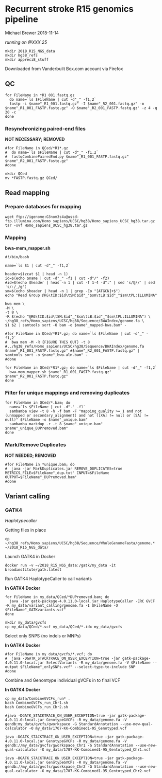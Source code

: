# Recurrent stroke R15 genomics pipeline

Michael Brewer
2018-11-14

*_running on @XXX.25_*

```
mkdir 2018_R15_NGS_data
mkdir hg38_refs
mkdir appreci8_stuff
```

Downloaded from Vanderbuilt Box.com account via Firefox

## QC

```
for FileName in *R1_001.fastq.gz
  do name=`ls $FileName | cut -d"_" -f1,2`
  fastp -i $name"_R1_001.fastq.gz" -I $name"_R2_001.fastq.gz" -o $name"_R1_001_FASTP.fastq.gz" -O $name"_R2_001_FASTP.fastq.gz" -z 4 -q 20 -c
done
```

### Resynchronizing paired-end files

**NOT NECESSARY; REMOVED**

```
#for FileName in QCed/*R1*.gz
#  do name=`ls $FileName | cut -d"_" -f1,2`
#  fastqCombinePairedEnd.py $name"_R1_001_FASTP.fastq.gz" $name"_R2_001_FASTP.fastq.gz"
#done
```

```
mkdir QCed
mv *FASTP.fastq.gz QCed/
```

## Read mapping

### Prepare databases for mapping

```
wget ftp://igenome:G3nom3s4u@ussd-ftp.illumina.com/Homo_sapiens/UCSC/hg38/Homo_sapiens_UCSC_hg38.tar.gz
tar -xvf Homo_sapiens_UCSC_hg38.tar.gz
```

### Mapping

**bwa-mem_mapper.sh**

```
#!/bin/bash

name=`ls $1 | cut -d"_" -f1,2`

header=$(zcat $1 | head -n 1)
id=$(echo $name | cut -d"_" -f1 | cut -d"/" -f2)
#id=$(echo $header | head -n 1 | cut -f 1-4 -d":" | sed 's/@//' | sed 's/:/_/g')
sm=$(echo $header | head -n 1 | grep -Eo "[ATGCN]+$")
echo "Read Group @RG\tID:$id\tSM:$id"_"$sm\tLB:$id"_"$sm\tPL:ILLUMINA"

bwa mem \
-M \
-t 8 \
-R $(echo "@RG\tID:$id\tSM:$id"_"$sm\tLB:$id"_"$sm\tPL:ILLUMINA") \
~/hg38_refs/Homo_sapiens/UCSC/hg38/Sequence/BWAIndex/genome.fa \
$1 $2 | samtools sort -O bam -o $name"_mapped-bwa.bam" -
```

```
#for FileName in QCed/*R1*.gz; do name=`ls $FileName | cut -d"_" -f1,2`
#  bwa mem -M -R {FIGURE THIS OUT} -t 8 #../hg38_refs/Homo_sapiens/UCSC/hg38/Sequence/BWAIndex/genome.fa $name"_R1_001_FASTP.fastq.gz" #$name"_R2_001_FASTP.fastq.gz" | samtools sort -o $name"_bwa-aln.bam" -
#done
```

```
for FileName in QCed/*R1*.gz; do name=`ls $FileName | cut -d"_" -f1,2`
  bwa-mem_mapper.sh $name"_R1_001_FASTP.fastq.gz" $name"_R2_001_FASTP.fastq.gz"
done
```

### Filter for unique mappings and removing duplicates

```
for FileName in QCed/*.bam; do
  name=`ls $FileName | cut -d"." -f1`
  sambamba view -t 8 -h -f bam -F "mapping_quality >= 1 and not (unmapped or secondary_alignment) and not ([XA] != null or [SA] != null)" $FileName -o $name"_unique.bam"
  sambamba markdup -r -t 8 $name"_unique.bam" $name"_unique_DUPremoved.bam"
done
```

### Mark/Remove Duplicates

**NOT NEEDED; REMOVED**

```
#for FileName in *unique.bam; do
#  java -jar MarkDuplicates.jar REMOVE_DUPLICATES=true METRICS_FILE=$FileName"_dup.txt" INPUT=$FileName OUTPUT=$FileName"_DUPremoved.bam"
#done
```

## Variant calling

### GATK4

*Haplotypecaller*

Getting files in place

```
cp ~/hg38_refs/Homo_sapiens/UCSC/hg38/Sequence/WholeGenomeFasta/genome.* ~/2018_R15_NGS_data/
```

Launch GATK4 in Docker

```
docker run -v ~/2018_R15_NGS_data:/gatk/my_data -it broadinstitute/gatk:latest
```

Run GATK4 HaplotypeCaller to call variants

**In GATK4 Docker**

```
for FileName in my_data/QCed/*DUPremoved.bam; do
  java -jar gatk-package-4.0.11.0-local.jar HaplotypeCaller -ERC GVCF -R my_data/variant_calling/genome.fa -I $FileName -O $FileName"_GATKvariants.vcf"
done

mkdir my_data/gvcfs
cp my_data/QCed/*.vcf my_data/QCed/*.idx my_data/gvcfs
```

Select only SNPS (no indels or MNPs)

**In GATK4 Docker**

```
#for FileName in my_data/gvcfs/*.vcf; do
#  java -DGATK_STACKTRACE_ON_USER_EXCEPTION=true -jar gatk-package-4.0.11.0-local.jar SelectVariants -R my_data/genome.fa -V $FileName --output $FileName"_onlySNPs.vcf" --select-type-to-include SNP
#done
```

Combine and Genomtype individual gVCFs in to final VCF

**In GATK4 Docker**

```
cp my_data/CombineGVCFs_run* .
bash CombineGVCFs_run_Chr1.sh
bash CombineGVCFs_run_Chr2.sh

#java -DGATK_STACKTRACE_ON_USER_EXCEPTION=true -jar gatk-package-4.0.11.0-local.jar GenotypeGVCFs -R my_data/genome.fa -V gendb:my_data/gvcfs/gworkspace -G StandardAnnotation --use-new-qual-calculator -O my_data/1707-KK-Combined1-95_Genotyped.vcf

java -DGATK_STACKTRACE_ON_USER_EXCEPTION=true -jar gatk-package-4.0.11.0-local.jar GenotypeGVCFs -R my_data/genome.fa -V gendb://my_data/gvcfs/gworkspace_Chr1 -G StandardAnnotation --use-new-qual-calculator -O my_data/1707-KK-Combined1-95_Gentotyped_Chr1.vcf

java -DGATK_STACKTRACE_ON_USER_EXCEPTION=true -jar gatk-package-4.0.11.0-local.jar GenotypeGVCFs -R my_data/genome.fa -V gendb://my_data/gvcfs/gworkspace_Chr2 -G StandardAnnotation --use-new-qual-calculator -O my_data/1707-KK-Combined1-95_Gentotyped_Chr2.vcf
```
